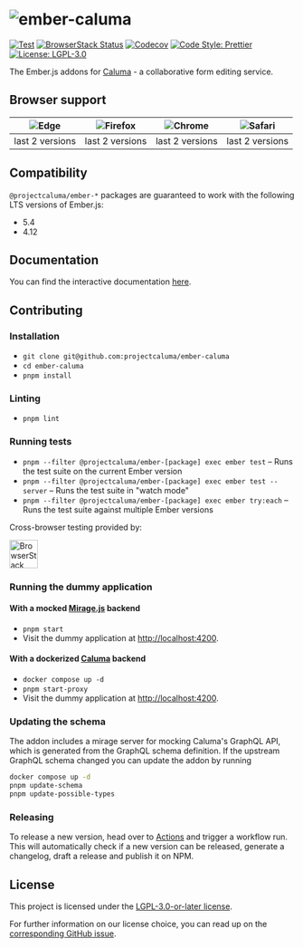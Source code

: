 # ![ember-caluma](https://user-images.githubusercontent.com/6150577/137114875-8b9edb83-92ba-4b3a-ba6e-2e5f86afdcc5.png)

[![Test](https://github.com/projectcaluma/ember-caluma/workflows/Test/badge.svg)](https://github.com/projectcaluma/ember-caluma/actions?query=workflow%3ATest)
[![BrowserStack Status](https://automate.browserstack.com/badge.svg?badge_key=RFNMT2hyTnRjNVZkUitkWUl2d3BWK21KbnU3MU1tTGpHS2tOVHVCU1RrZz0tLXJjZ1J5VEZ6ZmtJWVpFdHpDRnREcFE9PQ==--3034affde596526379b7a0a19798a7ba1f79154c)](https://automate.browserstack.com/public-build/RFNMT2hyTnRjNVZkUitkWUl2d3BWK21KbnU3MU1tTGpHS2tOVHVCU1RrZz0tLXJjZ1J5VEZ6ZmtJWVpFdHpDRnREcFE9PQ==--3034affde596526379b7a0a19798a7ba1f79154c)
[![Codecov](https://codecov.io/gh/projectcaluma/ember-caluma/branch/main/graph/badge.svg)](https://codecov.io/gh/projectcaluma/ember-caluma)
[![Code Style: Prettier](https://img.shields.io/badge/code_style-prettier-ff69b4.svg)](https://github.com/prettier/prettier)
[![License: LGPL-3.0](https://img.shields.io/badge/License-LGPL--3.0-blue.svg)](https://spdx.org/licenses/LGPL-3.0-or-later.html)

The Ember.js addons for [Caluma](https://caluma.io) - a collaborative form editing service.

## Browser support

| ![Edge](https://raw.githubusercontent.com/alrra/browser-logos/master/src/edge/edge_48x48.png) | ![Firefox](https://raw.githubusercontent.com/alrra/browser-logos/master/src/firefox/firefox_48x48.png) | ![Chrome](https://raw.githubusercontent.com/alrra/browser-logos/master/src/chrome/chrome_48x48.png) | ![Safari](https://raw.githubusercontent.com/alrra/browser-logos/master/src/safari-ios/safari-ios_48x48.png) |
| :-------------------------------------------------------------------------------------------: | :----------------------------------------------------------------------------------------------------: | :-------------------------------------------------------------------------------------------------: | :---------------------------------------------------------------------------------------------------------: |
|                                        last 2 versions                                        |                                            last 2 versions                                             |                                           last 2 versions                                           |                                               last 2 versions                                               |

## Compatibility

`@projectcaluma/ember-*` packages are guaranteed to work with the following LTS versions of Ember.js:

- 5.4
- 4.12

## Documentation

You can find the interactive documentation [here](https://docs.caluma.io/ember-caluma).

## Contributing

### Installation

- `git clone git@github.com:projectcaluma/ember-caluma`
- `cd ember-caluma`
- `pnpm install`

### Linting

- `pnpm lint`

### Running tests

- `pnpm --filter @projectcaluma/ember-[package] exec ember test` – Runs the test suite on the current Ember version
- `pnpm --filter @projectcaluma/ember-[package] exec ember test --server` – Runs the test suite in "watch mode"
- `pnpm --filter @projectcaluma/ember-[package] exec ember try:each` – Runs the test suite against multiple Ember versions

Cross-browser testing provided by:

<a href="https://browserstack.com"><img alt="BrowserStack" src="https://user-images.githubusercontent.com/6150577/69328224-24f1d680-0c4f-11ea-8b02-5670334923a3.png" height="50"></a>

### Running the dummy application

#### With a mocked [Mirage.js](https://github.com/miragejs/ember-cli-mirage) backend

- `pnpm start`
- Visit the dummy application at [http://localhost:4200](http://localhost:4200).

#### With a dockerized [Caluma](https://github.com/projectcaluma/caluma) backend

- `docker compose up -d`
- `pnpm start-proxy`
- Visit the dummy application at [http://localhost:4200](http://localhost:4200).

### Updating the schema

The addon includes a mirage server for mocking Caluma's GraphQL API, which is generated from the GraphQL schema definition. If the upstream GraphQL schema changed you can update the addon by running

```bash
docker compose up -d
pnpm update-schema
pnpm update-possible-types
```

### Releasing

To release a new version, head over to [Actions](https://github.com/projectcaluma/ember-caluma/actions?query=workflow%3ARelease) and trigger a workflow run.
This will automatically check if a new version can be released, generate a changelog, draft a release and publish it on NPM.

## License

This project is licensed under the [LGPL-3.0-or-later license](LICENSE).

For further information on our license choice, you can read up on the [corresponding GitHub issue](https://github.com/projectcaluma/ember-caluma/issues/613).
